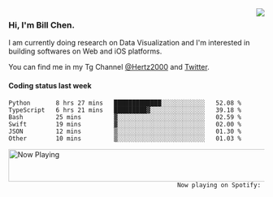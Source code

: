 <img  align="right" src="https://github-readme-stats.vercel.app/api?username=BillChen2k&show_icons=false&count_private=true&hide_title=true">

### Hi, I'm Bill Chen.

I am currently doing research on Data Visualization and I'm interested in building softwares on Web and iOS platforms.

You can find me in my Tg Channel [@Hertz2000](https://t.me/Hertz2000) and [Twitter](https://twitter.com/billchen2k).

#### Coding status last week

<!--START_SECTION:waka-->

```text
Python       8 hrs 27 mins   █████████████░░░░░░░░░░░░   52.08 %
TypeScript   6 hrs 21 mins   █████████▓░░░░░░░░░░░░░░░   39.18 %
Bash         25 mins         ▓░░░░░░░░░░░░░░░░░░░░░░░░   02.59 %
Swift        19 mins         ▓░░░░░░░░░░░░░░░░░░░░░░░░   02.00 %
JSON         12 mins         ▒░░░░░░░░░░░░░░░░░░░░░░░░   01.30 %
Other        10 mins         ▒░░░░░░░░░░░░░░░░░░░░░░░░   01.03 %
```

<!--END_SECTION:waka-->


<div>
<a href="https://spotify-now-playing.billchen2k.vercel.app/now-playing?open">
   <img align="right" src="https://spotify-now-playing.billchen2k.vercel.app/now-playing" width="540" height="64" alt="Now Playing">
</a>
</div>

<div>
<p align="right"><code>Now playing on Spotify: </code></p>
</div>

<!--
**BillChen2K/BillChen2K** is a ✨ _special_ ✨ repository because its `README.md` (this file) appears on your GitHub profile.

Here are some ideas to get you started:

- 🔭 I’m currently working on ...
- 🌱 I’m currently learning ...
- 👯 I’m looking to collaborate on ...
- 🤔 I’m looking for help with ...
- 💬 Ask me about ...
- 📫 How to reach me: ...
- 😄 Pronouns: ...
- ⚡ Fun fact: ...
-->
